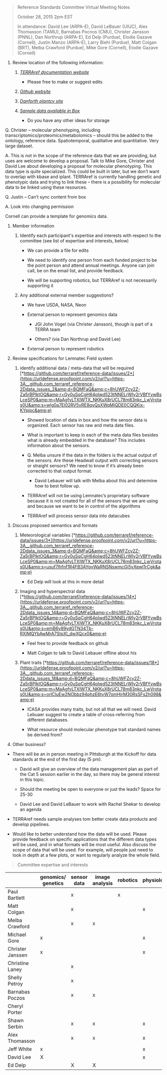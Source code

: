 > <span id="Reference_Standards_Committee_Virtual_Me" class="anchor"></span>Reference Standards Committee Virtual Meeting Notes
>
> October 28, 2015 2pm EST
>
> In attendance: David Lee (ARPA-E), David LeBauer (UIUC), Alex Thomasson (TAMU), Barnabas Pocnos (CMU), Christer Jansson (PNNL), Dan Northrup (ARPA-E), Ed Delp (Purdue), Elodie Gazave (Cornell), Justin Manzo (ARPA-E), Larry Biehl (Purdue), Matt Colgan (BRT), Melba Crawford (Purdue), Mike Gore (Cornell), Elodie Gazave (Cornell)

1.  Review location of the following information:

    1.  [*TERRAref documentation website*](https://dlebauer.gitbooks.io/terraref-documentation/content/data_standards_committee.html)

        -   Please free to make or suggest edits

    2.  [*Github website*](https://github.com/terraref/reference-data)

    3.  [*Danforth plantcv site*](http://plantcv.danforthcenter.org/)

    4.  [*Sample data available in Box*](https://uofi.app.box.com/terraref-sample-data)

        -   Do you have any other ideas for storage

Q. Christer – molecular phenotyping, including transcriptomics/proteomics/metabolomics – should this be added to the ontology, reference data. Spatiotemporal, qualitative and quantitative. Very large dataset.

A. This is not in the scope of the reference data that we are providing, but uses are welcome to develop a proposal. Talk to Mike Gore, Christer and David Lee about developing a proposal for molecular phenotyping. This data type is quite specialized. This could be built in later, but we don’t want to overlap with kbase and iplant. TERRAref is currently handling genetic and phenotypic data and trying to link these – there is a possibility for molecular data to be linked using these resources.

Q. Justin – Can’t sync content from box

A. Look into changing permission

Cornell can provide a template for genomics data.

1.  Member information

    1.  Identify each participant's expertise and interests with respect to the committee (see list of expertise and interests, below)

        -   We can provide a file for edits

        -   We need to identify one person from each funded project to be the point person and attend annual meetings. Anyone can join call, be on the email list, and provide feedback.

        -   We will be supporting robotics, but TERRAref is not necessarily supporting it

    2.  Any additional external member suggestions?

        -   We have USDA, NASA, Neon

        -   External person to represent genomics data

            -   JGI John Vogel (via Christer Jansson), though is part of a TERRA team

            -   Others? (via Dan Northrup and David Lee)

        -   External person to represent robotics

2.  Review specifications for Lemnatec Field system

    1.  identify additional data / meta-data that will be required [*https://github.com/terraref/reference-data/issues/2*](https://urldefense.proofpoint.com/v2/url?u=https-3A__github.com_terraref_reference-2Ddata_issues_2&amp;d=BQMFaQ&amp;c=8hUWFZcy2Z-Za5rBPlktOQ&amp;r=Gy0uSqCgH64pIwd523tNNELrWIy2rVBfYvwBsLceSP0&amp;m=MaAgfvLTXIWTX_NKKuX8rUCL78m83nkc_LwVrotas0U&amp;s=wlg0a7El02RV5vRE8qyQsXWqMjQDE0CQQKix-KYpjpc&amp;e)

        -   Showed location of data in box and how the sensor data is organized. Each sensor has raw and meta data files.

        -   What is important to keep in each of the meta data files besides what is already embedded in the database? This includes information about the sensors.

        -   Q. Melba unsure if the data in the folders is the actual output of the sensors. Are these Headwall output with correcting sensors or straight sensors? We need to know if it’s already been corrected to that output format.

            -   David Lebauer will talk with Melba about this and determine how to best follow up.

        -   TERRAref will not be using Lemnatec’s proprietary software because it is not created for all of the sensors that we are using and because we want to be in control of the algorithms

        -   TERRAref will process sensor data into datacubes

3.  Discuss proposed semantics and formats

    1.  Meteorological variables [*https://github.com/terraref/reference-data/issues/3*](https://urldefense.proofpoint.com/v2/url?u=https-3A__github.com_terraref_reference-2Ddata_issues_3&amp;d=BQMFaQ&amp;c=8hUWFZcy2Z-Za5rBPlktOQ&amp;r=Gy0uSqCgH64pIwd523tNNELrWIy2rVBfYvwBsLceSP0&amp;m=MaAgfvLTXIWTX_NKKuX8rUCL78m83nkc_LwVrotas0U&amp;s=usuf7lhfnf1R4FB3AYpyWaRNSNswmcGi5yXewI1rCgk&amp;e)

        -   Ed Delp will look at this in more detail

    2.  Imaging and hyperspectral data [*https://github.com/terraref/reference-data/issues/14*](https://urldefense.proofpoint.com/v2/url?u=https-3A__github.com_terraref_reference-2Ddata_issues_14&amp;d=BQMFaQ&amp;c=8hUWFZcy2Z-Za5rBPlktOQ&amp;r=Gy0uSqCgH64pIwd523tNNELrWIy2rVBfYvwBsLceSP0&amp;m=MaAgfvLTXIWTX_NKKuX8rUCL78m83nkc_LwVrotas0U&amp;s=emB6y89ydGTN34Tb-RXIMQYbAwMrA7StpXI_dwXQcx0&amp;e)

        -   Feel free to provide feedback on github

        -   Matt Colgan to talk to David Lebauer offline about his

    3.  Plant traits [*https://github.com/terraref/reference-data/issues/18*](https://urldefense.proofpoint.com/v2/url?u=https-3A__github.com_terraref_reference-2Ddata_issues_18&amp;d=BQMFaQ&amp;c=8hUWFZcy2Z-Za5rBPlktOQ&amp;r=Gy0uSqCgH64pIwd523tNNELrWIy2rVBfYvwBsLceSP0&amp;m=MaAgfvLTXIWTX_NKKuX8rUCL78m83nkc_LwVrotas0U&amp;s=orlCluEw2NObbz94phzE6tyW7omHjrM30RsSFs2h098&amp;e)

        -   ICASA provides many traits, but not all that we will need. David Lebuaer suggest to create a table of cross-referring from different databases.

        -   What resource should molecular phenotype trait standard names be derived from?

4.  Other business?

-   There will be an in person meeting in Pittsburgh at the Kickoff for data standards at the end of the first day (5 pm).

    -   David will give an overview of the data management plan as part of the Cat 5 session earlier in the day, so there may be general interest in this topic.

    -   Should the meeting be open to everyone or just the leads? Space for 25-30

    -   David Lee and David LeBauer to work with Rachel Shekar to develop an agenda

-   TERRAref needs sample analyses tom better create data products and develop pipelines.

-   Would like to better understand how the data will be used. Please provide feedback on specific applications that the different data types will be used, and in what formats will be most useful. Also discuss the scope of data that will be used. For example, will people just need to look in depth at a few plots, or want to regularly analyze the whole field.

> Committee expertise and interests

|                    | **genomics/ genetics**   | **sensor data**   | **image analysis**   | **robotics**   | **physiology**   | **modelling**   |
|--------------------|--------------------------|-------------------|----------------------|----------------|------------------|-----------------|
| Paul Bartlett      |                          | x                 |                      | x              |                  |                 |
| Matt Colgan        |                          | x                 |                      |                | x                |                 |
| Melba Crawford     |                          | x                 | x                    |                |                  |                 |
| Michael Gore       | x                        |                   |                      |                | x                | x               |
| Christer Janssen   | x                        |                   |                      |                | x                |                 |
| Christine Laney    |                          | x                 |                      |                |                  |                 |
| Shelly Petroy      |                          | x                 |                      |                |                  |                 |
| Barnabas Poczos    |                          | x                 | x                    |                |                  |                 |
| Cheryl Porter      |                          |                   |                      |                |                  | x               |
| Shawn Serbin       |                          | x                 | x                    |                | x                | x               |
| Alex Thomasson     |                          | x                 | x                    |                | x                |                 |
| Jeff White         | x                        |                   |                      |                | x                |                 |
| David Lee          | X                        |                   |                      |                | x                |                 |
| Ed Delp            |                          | X                 | X                    |                |                  |                 |
